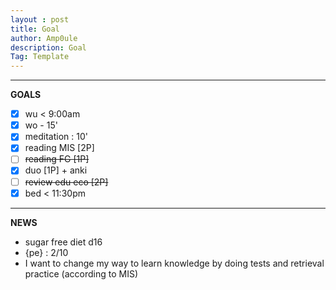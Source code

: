 ```yaml
---
layout : post
title: Goal
author: Amp0ule
description: Goal
Tag: Template
---
```


****
**GOALS**

- [x] wu < 9:00am
- [x] wo - 15'  
- [x] meditation : 10'
- [x] reading MIS [2P]
- [ ] ~~reading FG [1P]~~
- [x] duo [1P] + anki 
- [ ] ~~review edu eco [2P]~~
- [x] bed < 11:30pm

*****
**NEWS**

- sugar free diet d16
- {pe} : 2/10
- I want to change my way to learn knowledge by doing tests and retrieval practice (according to MIS)



